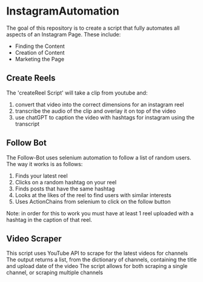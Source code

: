 # InstagramAutomation
The goal of this repository is to create a script that fully automates all aspects of an Instagram Page. These include:
 - Finding the Content
 - Creation of Content
 - Marketing the Page

Create Reels
------------------
The 'createReel Script' will take a clip from youtube and:
  1. convert that video into the correct dimensions for an instagram reel
  2. transcribe the audio of the clip and overlay it on top of the video
  3. use chatGPT to caption the video with hashtags for instagram using the transcript

Follow Bot
------------------
The Follow-Bot uses selenium automation to follow a list of random users.
The way it works is as follows:
  1. Finds your latest reel
  2. Clicks on a random hashtag on your reel
  3. Finds posts that have the same hashtag
  4. Looks at the likes of the reel to find users with similar interests
  5. Uses ActionChains from selenium to click on the follow button
  
 Note: in order for this to work you must have at least 1 reel uploaded with a hashtag in the caption of that reel.
 
 
 Video Scraper
------------------
This script uses YouTube API to scrape for the latest videos for channels
The output returns a list, from the dictionary of channels, containing the title and upload date of the video
The script allows for both scraping a single channel, or scraping multiple channels
